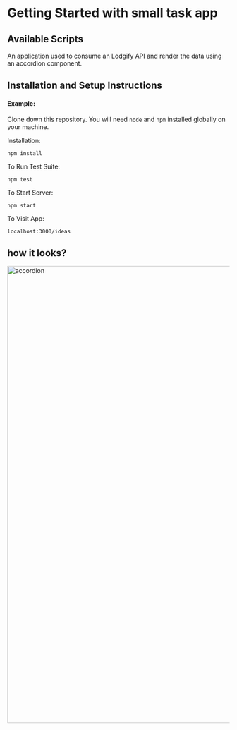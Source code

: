 # Getting Started with small task app


## Available Scripts

An application used to consume an Lodgify API and render the data using an accordion component.

## Installation and Setup Instructions

#### Example:  

Clone down this repository. You will need `node` and `npm` installed globally on your machine.  

Installation:

`npm install`  

To Run Test Suite:  

`npm test`  

To Start Server:

`npm start`  

To Visit App:

`localhost:3000/ideas`  

## how it looks?

<img width="1037" alt="accordion" src="https://user-images.githubusercontent.com/61159123/145215276-2e507800-2546-48e0-a98e-1485157459db.png">
